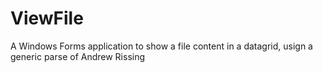 # ViewFile
A Windows Forms application to show a file content in a datagrid, usign a generic parse of Andrew Rissing
